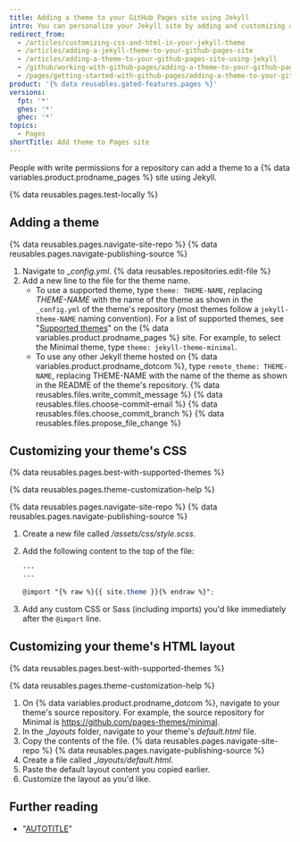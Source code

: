 ```yaml
---
title: Adding a theme to your GitHub Pages site using Jekyll
intro: You can personalize your Jekyll site by adding and customizing a theme.
redirect_from:
  - /articles/customizing-css-and-html-in-your-jekyll-theme
  - /articles/adding-a-jekyll-theme-to-your-github-pages-site
  - /articles/adding-a-theme-to-your-github-pages-site-using-jekyll
  - /github/working-with-github-pages/adding-a-theme-to-your-github-pages-site-using-jekyll
  - /pages/getting-started-with-github-pages/adding-a-theme-to-your-github-pages-site-with-the-theme-chooser
product: '{% data reusables.gated-features.pages %}'
versions:
  fpt: '*'
  ghes: '*'
  ghec: '*'
topics:
  - Pages
shortTitle: Add theme to Pages site
---
```


People with write permissions for a repository can add a theme to a {% data variables.product.prodname_pages %} site using Jekyll.

{% data reusables.pages.test-locally %}

## Adding a theme

{% data reusables.pages.navigate-site-repo %}
{% data reusables.pages.navigate-publishing-source %}
1. Navigate to __config.yml_.
{% data reusables.repositories.edit-file %}
1. Add a new line to the file for the theme name.
   - To use a supported theme, type `theme: THEME-NAME`, replacing _THEME-NAME_ with the name of the theme as shown in the `_config.yml` of the theme's repository (most themes follow a `jekyll-theme-NAME` naming convention). For a list of supported themes, see "[Supported themes](https://pages.github.com/themes/)" on the {% data variables.product.prodname_pages %} site. For example, to select the Minimal theme, type `theme: jekyll-theme-minimal`.
   - To use any other Jekyll theme hosted on {% data variables.product.prodname_dotcom %}, type `remote_theme: THEME-NAME`, replacing THEME-NAME with the name of the theme as shown in the README of the theme's repository.
{% data reusables.files.write_commit_message %}
{% data reusables.files.choose-commit-email %}
{% data reusables.files.choose_commit_branch %}
{% data reusables.files.propose_file_change %}

## Customizing your theme's CSS

{% data reusables.pages.best-with-supported-themes %}

{% data reusables.pages.theme-customization-help %}

{% data reusables.pages.navigate-site-repo %}
{% data reusables.pages.navigate-publishing-source %}
1. Create a new file called _/assets/css/style.scss_.
1. Add the following content to the top of the file:

   ```scss
   ---
   ---

   @import "{% raw %}{{ site.theme }}{% endraw %}";
   ```

1. Add any custom CSS or Sass (including imports) you'd like immediately after the `@import` line.

## Customizing your theme's HTML layout

{% data reusables.pages.best-with-supported-themes %}

{% data reusables.pages.theme-customization-help %}

1. On {% data variables.product.prodname_dotcom %}, navigate to your theme's source repository. For example, the source repository for Minimal is https://github.com/pages-themes/minimal.
1. In the __layouts_ folder, navigate to your theme's _default.html_ file.
1. Copy the contents of the file.
{% data reusables.pages.navigate-site-repo %}
{% data reusables.pages.navigate-publishing-source %}
1. Create a file called __layouts/default.html_.
1. Paste the default layout content you copied earlier.
1. Customize the layout as you'd like.

## Further reading

- "[AUTOTITLE](/repositories/working-with-files/managing-files/creating-new-files)"
